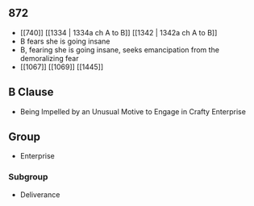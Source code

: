 ## 872
- [[740]] [[1334 | 1334a ch A to B]] [[1342 | 1342a ch A to B]] 
- B fears she is going insane
- B, fearing she is going insane, seeks emancipation from the demoralizing fear
- [[1067]] [[1069]] [[1445]] 

## B Clause
- Being Impelled by an Unusual Motive to Engage in Crafty Enterprise

## Group
- Enterprise

### Subgroup
- Deliverance

